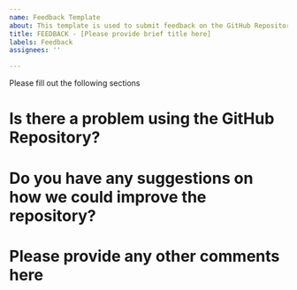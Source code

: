 ```yaml
---
name: Feedback Template
about: This template is used to submit feedback on the GitHub Repository
title: FEEDBACK - [Please provide brief title here]
labels: Feedback
assignees: ''

---
```


Please fill out the following sections

# Is there a problem using the GitHub Repository?

# Do you have any suggestions on how we could improve the repository?

# Please provide any other comments here

